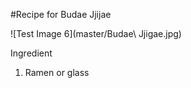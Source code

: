#Recipe for Budae Jjijae

![Test Image 6](master/Budae\ Jjigae.jpg)

Ingredient 
1. Ramen or glass 

